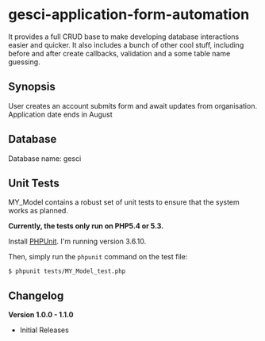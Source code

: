gesci-application-form-automation
=====================================

It provides a full CRUD base to make developing database interactions easier and quicker. It also includes a bunch of other cool stuff, including before and after create callbacks, validation and a some table name guessing.

Synopsis
--------
User creates an account submits form and await updates from organisation. Application date ends in August

Database
--------
Database name: gesci

Unit Tests
----------

MY_Model contains a robust set of unit tests to ensure that the system works as planned.

**Currently, the tests only run on PHP5.4 or 5.3.**

Install [PHPUnit](https://github.com/sebastianbergmann/phpunit). I'm running version 3.6.10.

Then, simply run the `phpunit` command on the test file:

    $ phpunit tests/MY_Model_test.php

Changelog
---------

**Version 1.0.0 - 1.1.0**
* Initial Releases